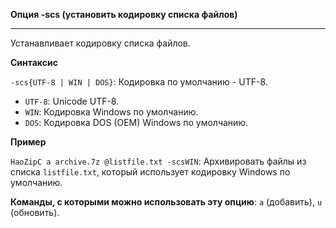 ﻿

**Опция -scs (установить кодировку списка файлов)**

--------------------------------------------------------------------------------

Устанавливает кодировку списка файлов.

**Синтаксис**

`-scs{UTF-8 | WIN | DOS}`: Кодировка по умолчанию - UTF-8.

* `UTF-8`: Unicode UTF-8.
* `WIN`: Кодировка Windows по умолчанию.
* `DOS`: Кодировка DOS (OEM) Windows по умолчанию.

**Пример**

`HaoZipC a archive.7z @listfile.txt -scsWIN`:  Архивировать файлы из списка `listfile.txt`, который использует кодировку Windows по умолчанию.

**Команды, с которыми можно использовать эту опцию**: `a` (добавить), `u` (обновить).
